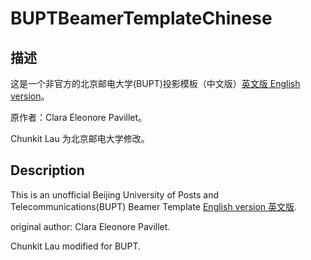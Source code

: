 # BUPTBeamerTemplateChinese

## 描述

这是一个非官方的北京邮电大学(BUPT)投影模板（中文版）[英文版 English version](https://github.com/chunkitlau/BUPTBeamerTemplate/tree/master)。

原作者：Clara Eleonore Pavillet。

Chunkit Lau 为北京邮电大学修改。
## Description
This is an unofficial Beijing University of Posts and Telecommunications(BUPT) Beamer Template [English version 英文版](https://github.com/chunkitlau/BUPTBeamerTemplate/tree/master).

original author: Clara Eleonore Pavillet.

Chunkit Lau modified for BUPT.

